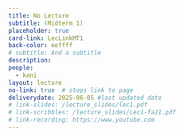 ```yaml
---
title: No Lecture
subtitle: (Midterm 1) 
placeholder: true
card-link: LecLinkMT1
back-color: eeffff
# subtitle: And a subtitle
description:   
people:
  - kani
layout: lecture
no-link: true  # stops link to page 
deliverydate: 2025-06-05 #last updated date
# link-slides: /lecture_slides/lec1.pdf
# link-scribbles: /lecture_slides/Lec1-fa21.pdf
# link-recording: https://www.youtube.com
---
```



